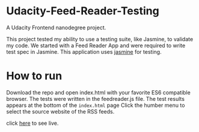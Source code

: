 # Udacity-Feed-Reader-Testing

A Udacity Frontend nanodegree  project.

This project tested my ability to use a testing suite, like Jasmine, to validate my code. We started with a Feed Reader App and were required to write test spec in Jasmine.
This application uses [jasmine](http://jasmine.github.io/) for testing.

# How to run
Download the repo and open index.html with your favorite ES6 compatible browser.
The tests were written in the feedreader.js file. The test results appears at the bottom of the `index.html` page
Click the humber menu to select the source website of the RSS feeds.

click [here](https://gauravpatelcse.github.io/Udacity-Feed-Reader-Testing/) to see live.
